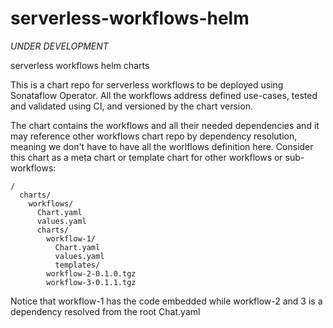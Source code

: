 # serverless-workflows-helm

*UNDER DEVELOPMENT*

serverless workflows helm charts 

This is a chart repo for serverless workflows to be deployed using Sonataflow Operator.
All the workflows address defined use-cases, tested and validated using CI, and versioned by the chart version.

The chart contains the workflows and all their needed dependencies and it may reference other workflows chart repo 
by dependency resolution, meaning we don't have to have all the worlflows definition here. 
Consider this chart as a meta chart or template chart for other workflows or sub-workflows:

```
/
  charts/              
    workflows/
      Chart.yaml
      values.yaml
      charts/
        workflow-1/
          Chart.yaml
          values.yaml
          templates/
        workflow-2-0.1.0.tgz
        workflow-3-0.1.1.tgz
```

Notice that workflow-1 has the code embedded while workflow-2 and 3 is a dependency resolved from the root Chat.yaml


      
      
